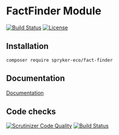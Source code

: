 # FactFinder Module

[![Build Status](https://travis-ci.org/spryker-eco/fact-finder.svg?branch=master)](https://travis-ci.org/spryker-eco/fact-finder)
[![License](https://img.shields.io/github/license/spryker-eco/fact-finder.svg?b=master)](https://github.com/spryker-eco/fact-finder)

## Installation

```
composer require spryker-eco/fact-finder
```

## Documentation

[Documentation](https://documentation.spryker.com/industry_partners/performance/factfinder/factfinder.htm)

## Code checks

[![Scrutinizer Code Quality](https://scrutinizer-ci.com/g/spryker-eco/fact-finder/badges/quality-score.png?b=master)](https://scrutinizer-ci.com/g/spryker-eco/fact-finder/?branch=master)
[![Build Status](https://scrutinizer-ci.com/g/spryker-eco/fact-finder/badges/build.png?b=master)](https://scrutinizer-ci.com/g/spryker-eco/fact-finder/build-status/master)